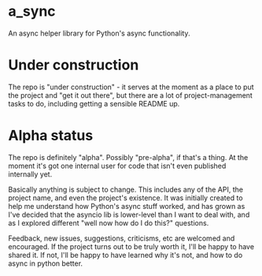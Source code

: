 # a_sync
An async helper library for Python's async functionality.

# Under construction
The repo is "under construction" - it serves at the moment as a place to put the project and "get it out there", but there are a lot of project-management tasks to do, including getting a sensible README up.

# Alpha status
The repo is definitely "alpha".  Possibly "pre-alpha", if that's a thing.  At the moment it's got one internal user for code that isn't even published internally yet.

Basically anything is subject to change.  This includes any of the API, the project name, and even the project's existence.  It was initially created to help me understand how Python's async stuff worked, and has grown as I've decided that the asyncio lib is lower-level than I want to deal with, and as I explored different "well now how do I do this?" questions.

Feedback, new issues, suggestions, criticisms, etc are welcomed and encouraged.  If the project turns out to be truly worth it, I'll be happy to have shared it.  If not, I'll be happy to have learned why it's not, and how to do async in python better.
